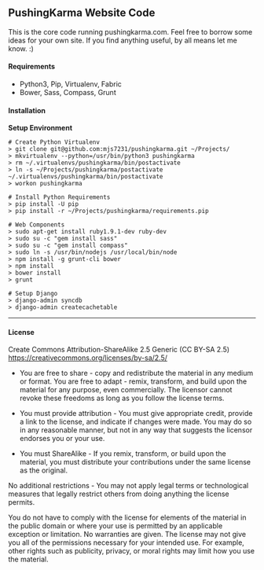 ## PushingKarma Website Code
This is the core code running pushingkarma.com.  Feel free to borrow
some ideas for your own site.  If you find anything useful, by all
means let me know. :)

#### Requirements

* Python3, Pip, Virtualenv, Fabric
* Bower, Sass, Compass, Grunt

#### Installation

__Setup Environment__

    # Create Python Virtualenv
    > git clone git@github.com:mjs7231/pushingkarma.git ~/Projects/
    > mkvirtualenv --python=/usr/bin/python3 pushingkarma
    > rm ~/.virtualenvs/pushingkarma/bin/postactivate
    > ln -s ~/Projects/pushingkarma/postactivate ~/.virtualenvs/pushingkarma/bin/postactivate
    > workon pushingkarma

    # Install Python Requirements
    > pip install -U pip
    > pip install -r ~/Projects/pushingkarma/requirements.pip
    
    # Web Components
    > sudo apt-get install ruby1.9.1-dev ruby-dev
    > sudo su -c "gem install sass"
    > sudo su -c "gem install compass"
    > sudo ln -s /usr/bin/nodejs /usr/local/bin/node
    > npm install -g grunt-cli bower
    > npm install
    > bower install
    > grunt

    # Setup Django
    > django-admin syncdb
    > django-admin createcachetable

-----

#### License

Create Commons Attribution-ShareAlike 2.5 Generic (CC BY-SA 2.5)
https://creativecommons.org/licenses/by-sa/2.5/

* You are free to share - copy and redistribute the material in any medium
or format. You are free to adapt - remix, transform, and build upon the
material for any purpose, even commercially. The licensor cannot revoke these
freedoms as long as you follow the license terms.

* You must provide attribution - You must give appropriate credit, provide a
link to the license, and indicate if changes were made. You may do so in any
reasonable manner, but not in any way that suggests the licensor endorses you
or your use.
* You must ShareAlike - If you remix, transform, or build upon the material,
you must distribute your contributions under the same license as the original.

No additional restrictions - You may not apply legal terms or technological
measures that legally restrict others from doing anything the license permits.

You do not have to comply with the license for elements of the material in the
public domain or where your use is permitted by an applicable exception or
limitation. No warranties are given. The license may not give you all of the 
permissions necessary for your intended use. For example, other rights such as
publicity, privacy, or moral rights may limit how you use the material.

